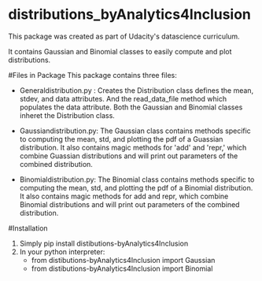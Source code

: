 # distributions_byAnalytics4Inclusion
This package was created as part of Udacity's datascience curriculum.

It contains Gaussian and Binomial classes to easily compute and plot distributions.

#Files in Package
This package contains three files:

- Generaldistribution.py  : Creates the Distribution class defines the mean, stdev, and data attributes. And the read_data_file  method which populates the data attribute. Both the Gaussian and Binomial classes inheret the Distribution class.

- Gaussiandistribution.py: The Gaussian class contains methods specific to computing the mean, std, and plotting the pdf of a Guassian distribution. It also contains magic methods for 'add' and 'repr,' which combine Guassian distributions and will print out parameters of the combined distribution.

- Binomialdistribution.py: The Binomial class contains methods specific to computing the mean, std, and plotting the pdf of a Binomial distribution. It also contains magic methods for add and repr, which combine Binomial distributions and will print out parameters of the combined distribution.

#Installation

1. Simply pip install distibutions-byAnalytics4Inclusion
2. In your python interpreter: 
	- from distibutions-byAnalytics4Inclusion import Gaussian
    - from distibutions-byAnalytics4Inclusion import Binomial